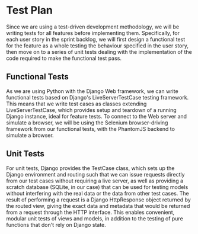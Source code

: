 # Test Plan

Since we are using a test-driven development methodology, we will be writing tests for all features before implementing them.  Specifically, for each user story in the sprint backlog, we will first design a functional test for the feature as a whole testing the behaviour specified in the user story, then move on to a series of unit tests dealing with the implementation of the code required to make the functional test pass.

## Functional Tests

As we are using Python with the Django Web framework, we can write functional tests based on Django's LiveServerTestCase testing framework.  This means that we write test cases as classes extending LiveServerTestCase, which provides setup and teardown of a running Django instance, ideal for feature tests.  To connect to the Web server and simulate a browser, we will be using the Selenium browser-driving framework from our functional tests, with the PhantomJS backend to simulate a browser.

## Unit Tests

For unit tests, Django provides the TestCase class, which sets up the Django environment and routing such that we can issue requests directly from our test cases without requiring a live server, as well as providing a scratch database (SQLite, in our case) that can be used for testing models without interfering with the real data or the data from other test cases.  The result of performing a request is a Django HttpResponse object returned by the routed view, giving the exact data and metadata that would be returned from a request through the HTTP interface.  This enables convenient, modular unit tests of views and models, in addition to the testing of pure functions that don't rely on Django state.
